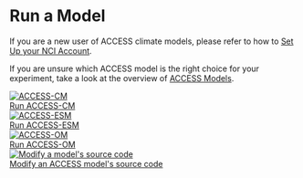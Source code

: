 # Run a Model
If you are a new user of ACCESS climate models, please refer to how to [Set Up your NCI Account](/getting_started/set_up_nci_account).

If you are unsure which ACCESS model is the right choice for your experiment, take a look at the overview of [ACCESS Models](/models).

<div class="card-container">
    <a href="/models/run-a-model/run-access-cm" class="vertical-card aspect-ratio1to1">
        <div class="card-image-container">
            <img class="img-contain with-padding white-background" src="/assets/model-config-logos/globe_visualisation/access_cm_globe_visualisation.png" alt="ACCESS-CM">
        </div>
        <div class="card-text-container bold">   
            Run ACCESS-CM
        </div>
    </a>
    <a href="/models/run-a-model/run-access-esm" class="vertical-card aspect-ratio1to1">
        <div class="card-image-container">
            <img class="img-contain with-padding white-background" src="/assets/model-config-logos/globe_visualisation/access_esm_globe_visualisation.png" alt="ACCESS-ESM">
        </div>
        <div class="card-text-container bold">   
            Run ACCESS-ESM
        </div>
    </a>
    <a href="/models/run-a-model/run-access-om" class="vertical-card aspect-ratio1to1">
        <div class="card-image-container">
            <img class="img-contain with-padding white-background" src="/assets/model-config-logos/globe_visualisation/access_om_globe_visualisation.png" alt="ACCESS-OM">
        </div>
        <div class="card-text-container bold">   
            Run ACCESS-OM
        </div>
    </a>
    <a href="/models/run-a-model/build_a_model" class="vertical-card aspect-ratio1to1">
        <div class="card-image-container">
            <img class="img-contain with-padding white-background" src="/assets/model-config-logos/globe_visualisation/access_om_globe_visualisation.png" alt="Modify a model's source code">
        </div>
        <div class="card-text-container bold">   
            Modify an ACCESS model's source code
        </div>
    </a>
</div>
